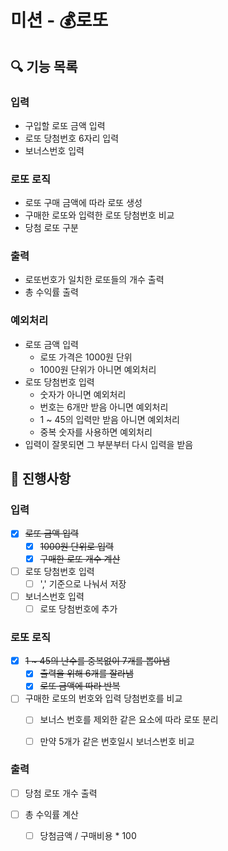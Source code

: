 # 미션 - 💰로또

## 🔍 기능 목록

### 입력

- 구입할 로또 금액 입력
- 로또 당첨번호 6자리 입력
- 보너스번호 입력

### 로또 로직

- 로또 구매 금액에 따라 로또 생성
- 구매한 로또와 입력한 로또 당첨번호 비교
- 당첨 로또 구분

### 출력

- 로또번호가 일치한 로또들의 개수 출력
- 총 수익률 출력

### 예외처리

- 로또 금액 입력
  - 로또 가격은 1000원 단위
  - 1000원 단위가 아니면 예외처리
- 로또 당첨번호 입력
  - 숫자가 아니면 예외처리
  - 번호는 6개만 받음 아니면 예외처리
  - 1 ~ 45의 입력만 받음 아니면 예외처리
  - 중복 숫자를 사용하면 예외처리
- 입력이 잘못되면 그 부분부터 다시 입력을 받음


## 📮 진행사항

### 입력

- [X] ~~로또 금액 입력~~
  - [X] ~~1000원 단위로 입력~~
  - [X] ~~구매한 로또 개수 계산~~

- [ ] 로또 당첨번호 입력
  - [ ] ',' 기준으로 나눠서 저장

- [ ] 보너스번호 입력
  - [ ] 로또 당첨번호에 추가

### 로또 로직

-[X] ~~1 ~ 45의 난수를 중복없이 7개를 뽑아냄~~
  - [X] ~~출력을 위해 6개를 잘라냄~~
  - [X] ~~로또 금액에 따라 반복~~

- [ ] 구매한 로또의 번호와 입력 당첨번호를 비교
  - [ ] 보너스 번호를 제외한 같은 요소에 따라 로또 분리
  - [ ] 만약 5개가 같은 번호일시 보너스번호 비교


### 출력

- [ ] 당첨 로또 개수 출력

- [ ] 총 수익률 계산
  - [ ] 당첨금액 / 구매비용 * 100